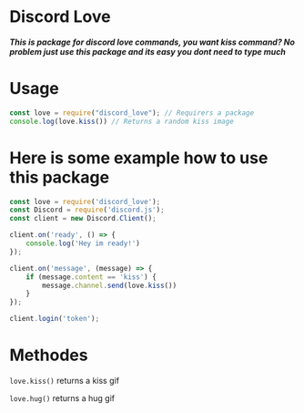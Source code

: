 Discord Love
====

***This is package for discord love commands, you want kiss command? No problem just use this package and its easy you dont need to type much***

Usage
====
```js
const love = require("discord_love"); // Requirers a package
console.log(love.kiss()) // Returns a random kiss image
```

Here is some example how to use this package
====

```js
const love = require('discord_love');
const Discord = require('discord.js');
const client = new Discord.Client();

client.on('ready', () => {
    console.log('Hey im ready!')
});

client.on('message', (message) => {
    if (message.content == 'kiss') {
        message.channel.send(love.kiss())
    }
});

client.login('token');

```

Methodes
====

`love.kiss()` returns a kiss gif

`love.hug()` returns a hug gif
